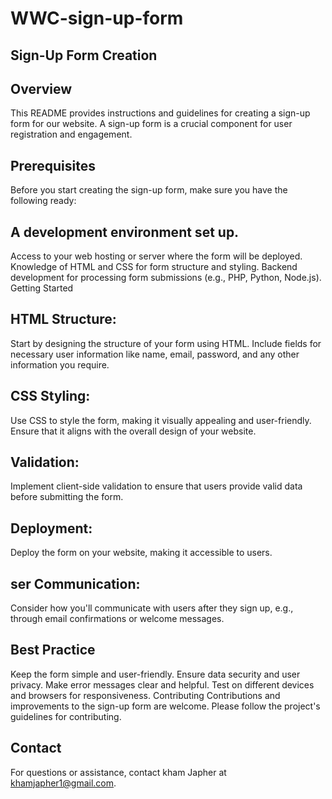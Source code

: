 # WWC-sign-up-form

## Sign-Up Form Creation

## Overview

This README provides instructions and guidelines for creating a sign-up form for our website. A sign-up form is a crucial component for user registration and engagement.

## Prerequisites

Before you start creating the sign-up form, make sure you have the following ready:

## A development environment set up.

Access to your web hosting or server where the form will be deployed.
Knowledge of HTML and CSS for form structure and styling.
Backend development for processing form submissions (e.g., PHP, Python, Node.js).
Getting Started

## HTML Structure:

Start by designing the structure of your form using HTML. Include fields for necessary user information like name, email, password, and any other information you require.

## CSS Styling:

Use CSS to style the form, making it visually appealing and user-friendly. Ensure that it aligns with the overall design of your website.

## Validation:

Implement client-side validation to ensure that users provide valid data before submitting the form.

## Deployment:

Deploy the form on your website, making it accessible to users.

## ser Communication:

Consider how you'll communicate with users after they sign up, e.g., through email confirmations or welcome messages.

## Best Practice

Keep the form simple and user-friendly.
Ensure data security and user privacy.
Make error messages clear and helpful.
Test on different devices and browsers for responsiveness.
Contributing
Contributions and improvements to the sign-up form are welcome. Please follow the project's guidelines for contributing.

## Contact
For questions or assistance, contact kham Japher at khamjapher1@gmail.com.

